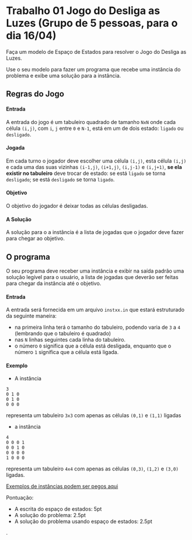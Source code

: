 # Trabalho 01 Jogo do Desliga as Luzes (Grupo de 5 pessoas, para o dia 16/04)

Faça um modelo de Espaço de Estados para resolver o Jogo do Desliga as Luzes.

Use o seu modelo para fazer um programa que recebe uma instância do problema e exibe uma solução para a instância.

## Regras do Jogo

#### Entrada
A entrada do jogo é um tabuleiro quadrado de tamanho `NxN` onde cada célula `(i,j)`, com `i`, `j` entre `0` e `N-1`, está em um de dois estado: `ligado` ou `desligado`.

#### Jogada
Em cada turno o jogador deve escolher uma célula `(i,j)`, esta célula `(i,j)` e cada uma das suas vizinhas `(i-1,j)`, `(i+1,j)`, `(i,j-1)` e `(i,j+1)`, **se ela existir no tabuleiro** deve trocar de estado: se está `ligado` se torna `desligado`; se está `desligado` se torna `ligado`.

#### Objetivo
O objetivo do jogador é deixar todas as células desligadas.

#### A Solução
A solução para o a instância é a lista de jogadas que o jogador deve fazer para chegar ao objetivo.


## O programa

O seu programa deve receber uma instância e exibir na saída padrão uma solução legível para o usuário, a lista de jogadas que deverão ser feitas para chegar da instância até o objetivo.

#### Entrada
A entrada será fornecida em um arquivo `instxx.in` que estará estruturado da seguinte maneira:
* na primeira linha terá o tamanho do tabuleiro, podendo varia de `3` a `4` (lembrando que o tabuleiro é quadrado)
* nas `N` linhas seguintes cada linha do tabuleiro.
* o número `0` significa que a célula está desligada, enquanto que o número `1` significa que a célula está ligada.

#### Exemplo
* A instância
```
3
0 1 0
0 1 0
0 0 0
```
representa um tabuleiro `3x3` com apenas as células `(0,1)` e `(1,1)` ligadas

* a instância
```
4
0 0 0 1
0 0 1 0
0 0 0 0
1 0 0 0
```
representa um tabuleiro `4x4` com apenas as células `(0,3)`, `(1,2)` e `(3,0)` ligadas.

[Exemplos de instâncias podem ser pegos aqui](insts.zip)


Pontuação:
* A escrita do espaço de estados: 5pt
* A solução do problema: 2.5pt
* A solução do problema usando espaço de estados: 2.5pt














.
